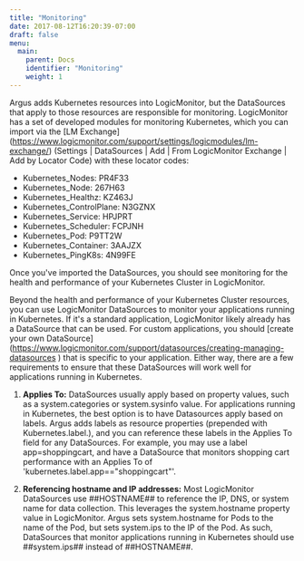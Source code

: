```yaml
---
title: "Monitoring"
date: 2017-08-12T16:20:39-07:00
draft: false
menu:
  main:
    parent: Docs
    identifier: "Monitoring"
    weight: 1
---
```


Argus adds Kubernetes resources into LogicMonitor, but the DataSources that
apply to those resources are responsible for monitoring. LogicMonitor has a set
 of developed modules for monitoring Kubernetes, which you can import via the
 [LM Exchange]
 (https://www.logicmonitor.com/support/settings/logicmodules/lm-exchange/)
 (Settings | DataSources | Add | From LogicMonitor Exchange | Add by Locator
   Code) with these locator codes:

- Kubernetes_Nodes: PR4F33
- Kubernetes_Node: 267H63
- Kubernetes_Healthz: KZ463J
- Kubernetes_ControlPlane: N3GZNX
- Kubernetes_Service: HPJPRT
- Kubernetes_Scheduler: FCPJNH
- Kubernetes_Pod: P9TT2W
- Kubernetes_Container: 3AAJZX
- Kubernetes_PingK8s: 4N99FE

Once you've imported the DataSources, you should see monitoring for the health
and performance of your Kubernetes Cluster in LogicMonitor.

Beyond the health and performance of your Kubernetes Cluster resources, you can
 use LogicMonitor DataSources to monitor your applications running in
 Kubernetes. If it's a standard application, LogicMonitor likely already has a
 DataSource that can be used. For custom applications, you should
 [create your own DataSource]
(https://www.logicmonitor.com/support/datasources/creating-managing-datasources
  ) that is specific to your application. Either way, there are a few
  requirements to ensure that these DataSources will work well for applications
   running in Kubernetes.

1. **Applies To:**
  DataSources usually apply based on property values, such as a
  system.categories or system.sysinfo value. For applications running in
  Kubernetes, the best option is to have Datasources apply based on labels.
  Argus adds labels as resource properties (prepended with Kubernetes.label.),
  and you can reference these labels in the Applies To field for any
  DataSources. For example, you may use a label app=shoppingcart, and have a
  DataSource that monitors shopping cart performance with an Applies To of
  'kubernetes.label.app=="shoppingcart"'.

2. **Referencing hostname and IP addresses:**
  Most LogicMonitor DataSources use ##HOSTNAME## to reference the IP, DNS, or
  system name for data collection. This leverages the system.hostname property
  value in LogicMonitor. Argus sets system.hostname for Pods to the name of the
   Pod, but sets system.ips to the IP of the Pod. As such, DataSources that
   monitor applications running in Kubernetes should use ##system.ips## instead
    of ##HOSTNAME##.
